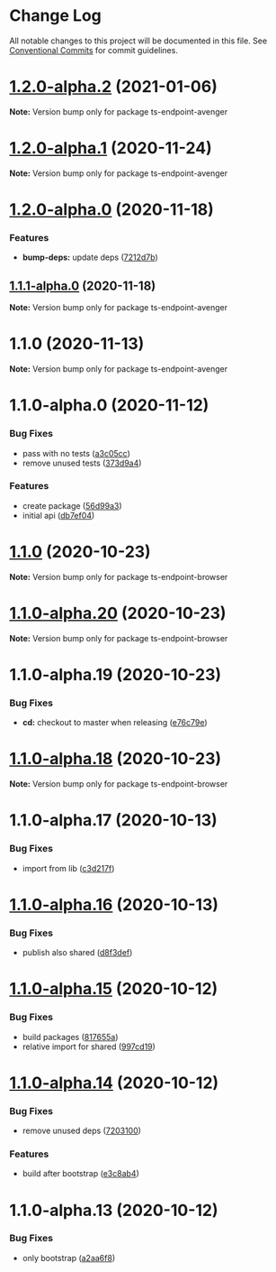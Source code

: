 # Change Log

All notable changes to this project will be documented in this file.
See [Conventional Commits](https://conventionalcommits.org) for commit guidelines.

# [1.2.0-alpha.2](https://github.com/fes300/ts-endpoint/tree/master/packages/ts-endpoint-avenger/compare/ts-endpoint-avenger@1.2.0-alpha.1...ts-endpoint-avenger@1.2.0-alpha.2) (2021-01-06)

**Note:** Version bump only for package ts-endpoint-avenger





# [1.2.0-alpha.1](https://github.com/fes300/ts-endpoint/tree/master/packages/ts-endpoint-avenger/compare/ts-endpoint-avenger@1.2.0-alpha.0...ts-endpoint-avenger@1.2.0-alpha.1) (2020-11-24)

**Note:** Version bump only for package ts-endpoint-avenger





# [1.2.0-alpha.0](https://github.com/fes300/ts-endpoint/tree/master/packages/ts-endpoint-avenger/compare/ts-endpoint-avenger@1.1.1-alpha.0...ts-endpoint-avenger@1.2.0-alpha.0) (2020-11-18)


### Features

* **bump-deps:** update deps ([7212d7b](https://github.com/fes300/ts-endpoint/tree/master/packages/ts-endpoint-avenger/commit/7212d7b67c90792b4d0a5c91951e29809c92f76c))





## [1.1.1-alpha.0](https://github.com/fes300/ts-endpoint/tree/master/packages/ts-endpoint-avenger/compare/ts-endpoint-avenger@1.1.0...ts-endpoint-avenger@1.1.1-alpha.0) (2020-11-18)

**Note:** Version bump only for package ts-endpoint-avenger





# 1.1.0 (2020-11-13)

**Note:** Version bump only for package ts-endpoint-avenger





# 1.1.0-alpha.0 (2020-11-12)


### Bug Fixes

* pass with no tests ([a3c05cc](https://github.com/fes300/ts-endpoint/tree/master/packages/ts-endpoint-avenger/commit/a3c05ccd43f90a59d3af0ed61b34a1ed000e2e8b))
* remove unused tests ([373d9a4](https://github.com/fes300/ts-endpoint/tree/master/packages/ts-endpoint-avenger/commit/373d9a4b1ab6f08efb3e3180c6393bda66505be8))


### Features

* create package ([56d99a3](https://github.com/fes300/ts-endpoint/tree/master/packages/ts-endpoint-avenger/commit/56d99a33396887e9e33333cb9616377aeb4304fc))
* initial api ([db7ef04](https://github.com/fes300/ts-endpoint/tree/master/packages/ts-endpoint-avenger/commit/db7ef0477ac4d3468475fd46a55322a3258e4160))





# [1.1.0](https://github.com/fes300/ts-endpoint/tree/master/packages/ts-endpoint-browser/compare/ts-endpoint-browser@1.1.0-alpha.20...ts-endpoint-browser@1.1.0) (2020-10-23)

**Note:** Version bump only for package ts-endpoint-browser





# [1.1.0-alpha.20](https://github.com/fes300/ts-endpoint/tree/master/packages/ts-endpoint-browser/compare/ts-endpoint-browser@1.1.0-alpha.19...ts-endpoint-browser@1.1.0-alpha.20) (2020-10-23)

**Note:** Version bump only for package ts-endpoint-browser





# 1.1.0-alpha.19 (2020-10-23)


### Bug Fixes

* **cd:** checkout to master when releasing ([e76c79e](https://github.com/fes300/ts-endpoint/tree/master/packages/ts-endpoint-browser/commit/e76c79e002bd208e43c80fe7d3fd6db782a4a35e))





# [1.1.0-alpha.18](https://github.com/fes300/ts-endpoint/packages/ts-endpoint-browser/compare/ts-endpoint-browser@1.1.0-alpha.17...ts-endpoint-browser@1.1.0-alpha.18) (2020-10-23)

**Note:** Version bump only for package ts-endpoint-browser





# 1.1.0-alpha.17 (2020-10-13)


### Bug Fixes

* import from lib ([c3d217f](https://github.com/fes300/ts-endpoint/packages/ts-endpoint-browser/commit/c3d217f9791beb3d1127b437a51d66e5045ae28d))





# [1.1.0-alpha.16](https://github.com/fes300/ts-endpoint/packages/ts-endpoint-browser/compare/ts-endpoint-browser@1.1.0-alpha.15...ts-endpoint-browser@1.1.0-alpha.16) (2020-10-13)


### Bug Fixes

* publish also shared ([d8f3def](https://github.com/fes300/ts-endpoint/packages/ts-endpoint-browser/commit/d8f3def6993b9db3df96dc030ca5e625c36cfec5))





# [1.1.0-alpha.15](https://github.com/fes300/ts-endpoint/packages/ts-endpoint-browser/compare/ts-endpoint-browser@1.1.0-alpha.14...ts-endpoint-browser@1.1.0-alpha.15) (2020-10-12)


### Bug Fixes

* build packages ([817655a](https://github.com/fes300/ts-endpoint/packages/ts-endpoint-browser/commit/817655a1a6e51ec1f7cfb01368a763aaab92cec8))
* relative import for shared ([997cd19](https://github.com/fes300/ts-endpoint/packages/ts-endpoint-browser/commit/997cd19bfcbbd075ae583c2eb0649294e614be0e))





# [1.1.0-alpha.14](https://github.com/fes300/ts-endpoint/packages/ts-endpoint-browser/compare/ts-endpoint-browser@1.1.0-alpha.13...ts-endpoint-browser@1.1.0-alpha.14) (2020-10-12)


### Bug Fixes

* remove unused deps ([7203100](https://github.com/fes300/ts-endpoint/packages/ts-endpoint-browser/commit/72031002ebbcfb933a2853d34c2bc5d1c8df5d94))


### Features

* build after bootstrap ([e3c8ab4](https://github.com/fes300/ts-endpoint/packages/ts-endpoint-browser/commit/e3c8ab4c025841ca8a998b9cfa1c9044d1c9ecf0))





# 1.1.0-alpha.13 (2020-10-12)


### Bug Fixes

* only bootstrap ([a2aa6f8](https://github.com/fes300/ts-endpoint/packages/ts-endpoint-browser/commit/a2aa6f8174c3b276b2663fe2345ab1e75365b382))
